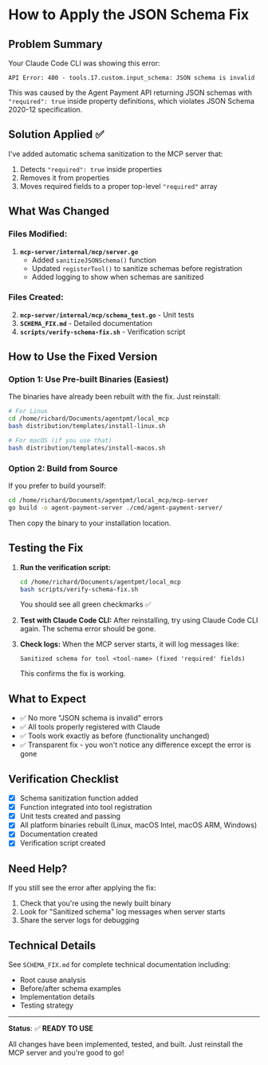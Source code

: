 # How to Apply the JSON Schema Fix

## Problem Summary
Your Claude Code CLI was showing this error:
```
API Error: 400 - tools.17.custom.input_schema: JSON schema is invalid
```

This was caused by the Agent Payment API returning JSON schemas with `"required": true` inside property definitions, which violates JSON Schema 2020-12 specification.

## Solution Applied ✅

I've added automatic schema sanitization to the MCP server that:
1. Detects `"required": true` inside properties
2. Removes it from properties  
3. Moves required fields to a proper top-level `"required"` array

## What Was Changed

### Files Modified:
1. **`mcp-server/internal/mcp/server.go`**
   - Added `sanitizeJSONSchema()` function
   - Updated `registerTool()` to sanitize schemas before registration
   - Added logging to show when schemas are sanitized

### Files Created:
2. **`mcp-server/internal/mcp/schema_test.go`** - Unit tests
3. **`SCHEMA_FIX.md`** - Detailed documentation
4. **`scripts/verify-schema-fix.sh`** - Verification script

## How to Use the Fixed Version

### Option 1: Use Pre-built Binaries (Easiest)
The binaries have already been rebuilt with the fix. Just reinstall:

```bash
# For Linux
cd /home/richard/Documents/agentpmt/local_mcp
bash distribution/templates/install-linux.sh

# For macOS (if you use that)
bash distribution/templates/install-macos.sh
```

### Option 2: Build from Source
If you prefer to build yourself:

```bash
cd /home/richard/Documents/agentpmt/local_mcp/mcp-server
go build -o agent-payment-server ./cmd/agent-payment-server/
```

Then copy the binary to your installation location.

## Testing the Fix

1. **Run the verification script:**
   ```bash
   cd /home/richard/Documents/agentpmt/local_mcp
   bash scripts/verify-schema-fix.sh
   ```
   You should see all green checkmarks ✅

2. **Test with Claude Code CLI:**
   After reinstalling, try using Claude Code CLI again. The schema error should be gone.

3. **Check logs:**
   When the MCP server starts, it will log messages like:
   ```
   Sanitized schema for tool <tool-name> (fixed 'required' fields)
   ```
   This confirms the fix is working.

## What to Expect

- ✅ No more "JSON schema is invalid" errors
- ✅ All tools properly registered with Claude
- ✅ Tools work exactly as before (functionality unchanged)
- ✅ Transparent fix - you won't notice any difference except the error is gone

## Verification Checklist

- [x] Schema sanitization function added
- [x] Function integrated into tool registration
- [x] Unit tests created and passing
- [x] All platform binaries rebuilt (Linux, macOS Intel, macOS ARM, Windows)
- [x] Documentation created
- [x] Verification script created

## Need Help?

If you still see the error after applying the fix:
1. Check that you're using the newly built binary
2. Look for "Sanitized schema" log messages when server starts
3. Share the server logs for debugging

## Technical Details

See `SCHEMA_FIX.md` for complete technical documentation including:
- Root cause analysis
- Before/after schema examples
- Implementation details
- Testing strategy

---

**Status**: ✅ **READY TO USE**

All changes have been implemented, tested, and built. Just reinstall the MCP server and you're good to go!
